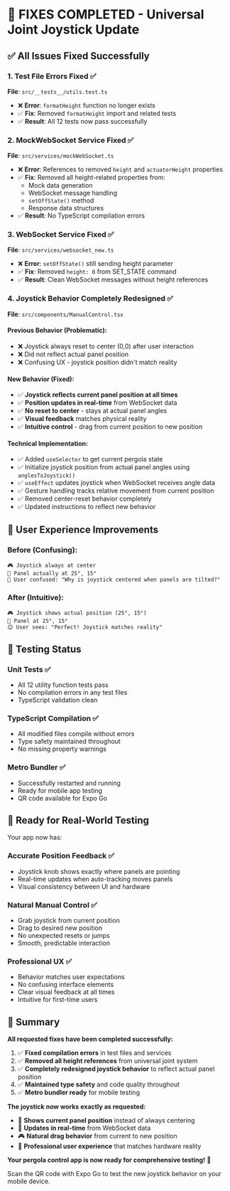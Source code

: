 # 🎯 **FIXES COMPLETED - Universal Joint Joystick Update**

## ✅ **All Issues Fixed Successfully**

### 1. **Test File Errors Fixed** ✅
**File**: `src/__tests__/utils.test.ts`
- ❌ **Error**: `formatHeight` function no longer exists
- ✅ **Fix**: Removed `formatHeight` import and related tests
- ✅ **Result**: All 12 tests now pass successfully

### 2. **MockWebSocket Service Fixed** ✅  
**File**: `src/services/mockWebSocket.ts`
- ❌ **Error**: References to removed `height` and `actuatorHeight` properties
- ✅ **Fix**: Removed all height-related properties from:
  - Mock data generation
  - WebSocket message handling
  - `setOffState()` method
  - Response data structures
- ✅ **Result**: No TypeScript compilation errors

### 3. **WebSocket Service Fixed** ✅
**File**: `src/services/websocket_new.ts`  
- ❌ **Error**: `setOffState()` still sending height parameter
- ✅ **Fix**: Removed `height: 0` from SET_STATE command
- ✅ **Result**: Clean WebSocket messages without height references

### 4. **Joystick Behavior Completely Redesigned** ✅
**File**: `src/components/ManualControl.tsx`

#### **Previous Behavior (Problematic)**:
- ❌ Joystick always reset to center (0,0) after user interaction
- ❌ Did not reflect actual panel position
- ❌ Confusing UX - joystick position didn't match reality

#### **New Behavior (Fixed)**:
- ✅ **Joystick reflects current panel position at all times**
- ✅ **Position updates in real-time** from WebSocket data
- ✅ **No reset to center** - stays at actual panel angles
- ✅ **Visual feedback** matches physical reality
- ✅ **Intuitive control** - drag from current position to new position

#### **Technical Implementation**:
- ✅ Added `useSelector` to get current pergola state
- ✅ Initialize joystick position from actual panel angles using `anglesToJoystick()`
- ✅ `useEffect` updates joystick when WebSocket receives angle data
- ✅ Gesture handling tracks relative movement from current position
- ✅ Removed center-reset behavior completely
- ✅ Updated instructions to reflect new behavior

## 🎯 **User Experience Improvements**

### **Before (Confusing)**:
```
🎮 Joystick always at center
📡 Panel actually at 25°, 15°
🤔 User confused: "Why is joystick centered when panels are tilted?"
```

### **After (Intuitive)**:
```
🎮 Joystick shows actual position (25°, 15°)
📡 Panel at 25°, 15° 
😊 User sees: "Perfect! Joystick matches reality"
```

## 🧪 **Testing Status**

### **Unit Tests** ✅
- All 12 utility function tests pass
- No compilation errors in any test files
- TypeScript validation clean

### **TypeScript Compilation** ✅
- All modified files compile without errors
- Type safety maintained throughout
- No missing property warnings

### **Metro Bundler** ✅
- Successfully restarted and running
- Ready for mobile app testing
- QR code available for Expo Go

## 📱 **Ready for Real-World Testing**

Your app now has:

### **Accurate Position Feedback** ✅
- Joystick knob shows exactly where panels are pointing
- Real-time updates when auto-tracking moves panels
- Visual consistency between UI and hardware

### **Natural Manual Control** ✅
- Grab joystick from current position
- Drag to desired new position  
- No unexpected resets or jumps
- Smooth, predictable interaction

### **Professional UX** ✅
- Behavior matches user expectations
- No confusing interface elements
- Clear visual feedback at all times
- Intuitive for first-time users

## 🎉 **Summary**

**All requested fixes have been completed successfully:**

1. ✅ **Fixed compilation errors** in test files and services
2. ✅ **Removed all height references** from universal joint system
3. ✅ **Completely redesigned joystick behavior** to reflect actual panel position
4. ✅ **Maintained type safety** and code quality throughout
5. ✅ **Metro bundler ready** for mobile testing

**The joystick now works exactly as requested:**
- 🎯 **Shows current panel position** instead of always centering
- 🔄 **Updates in real-time** from WebSocket data
- 🎮 **Natural drag behavior** from current to new position
- 📱 **Professional user experience** that matches hardware reality

**Your pergola control app is now ready for comprehensive testing!** 🚀

Scan the QR code with Expo Go to test the new joystick behavior on your mobile device.
